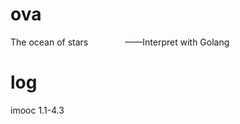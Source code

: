 # ova
The ocean of stars
&nbsp;&nbsp;&nbsp;&nbsp;&nbsp;&nbsp;&nbsp;&nbsp;&nbsp;&nbsp;&nbsp;&nbsp;&nbsp;&nbsp;——Interpret with Golang
# log
imooc 1.1-4.3